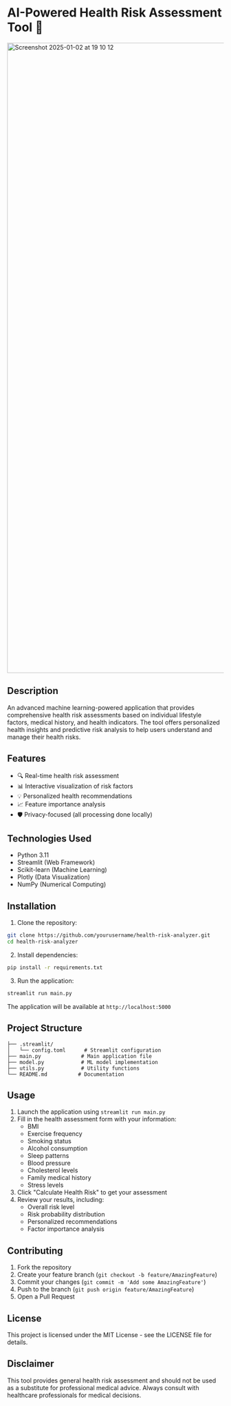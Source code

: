 # AI-Powered Health Risk Assessment Tool 🏥
<img width="1463" alt="Screenshot 2025-01-02 at 19 10 12" src="https://github.com/user-attachments/assets/b83dddb4-60f4-439d-8469-f1adc7030093" />

## Description
An advanced machine learning-powered application that provides comprehensive health risk assessments based on individual lifestyle factors, medical history, and health indicators. The tool offers personalized health insights and predictive risk analysis to help users understand and manage their health risks.
## Features
- 🔍 Real-time health risk assessment
- 📊 Interactive visualization of risk factors
- 💡 Personalized health recommendations
- 📈 Feature importance analysis
- 🛡️ Privacy-focused (all processing done locally)
## Technologies Used
- Python 3.11
- Streamlit (Web Framework)
- Scikit-learn (Machine Learning)
- Plotly (Data Visualization)
- NumPy (Numerical Computing)
## Installation
1. Clone the repository:
```bash
git clone https://github.com/yourusername/health-risk-analyzer.git
cd health-risk-analyzer
```
2. Install dependencies:
```bash
pip install -r requirements.txt
```
3. Run the application:
```bash
streamlit run main.py
```
The application will be available at `http://localhost:5000`
## Project Structure
```
├── .streamlit/
│   └── config.toml      # Streamlit configuration
├── main.py             # Main application file
├── model.py            # ML model implementation
├── utils.py            # Utility functions
└── README.md          # Documentation
```
## Usage
1. Launch the application using `streamlit run main.py`
2. Fill in the health assessment form with your information:
   - BMI
   - Exercise frequency
   - Smoking status
   - Alcohol consumption
   - Sleep patterns
   - Blood pressure
   - Cholesterol levels
   - Family medical history
   - Stress levels
3. Click "Calculate Health Risk" to get your assessment
4. Review your results, including:
   - Overall risk level
   - Risk probability distribution
   - Personalized recommendations
   - Factor importance analysis
## Contributing
1. Fork the repository
2. Create your feature branch (`git checkout -b feature/AmazingFeature`)
3. Commit your changes (`git commit -m 'Add some AmazingFeature'`)
4. Push to the branch (`git push origin feature/AmazingFeature`)
5. Open a Pull Request
## License
This project is licensed under the MIT License - see the LICENSE file for details.
## Disclaimer
This tool provides general health risk assessment and should not be used as a substitute for professional medical advice. Always consult with healthcare professionals for medical decisions.
